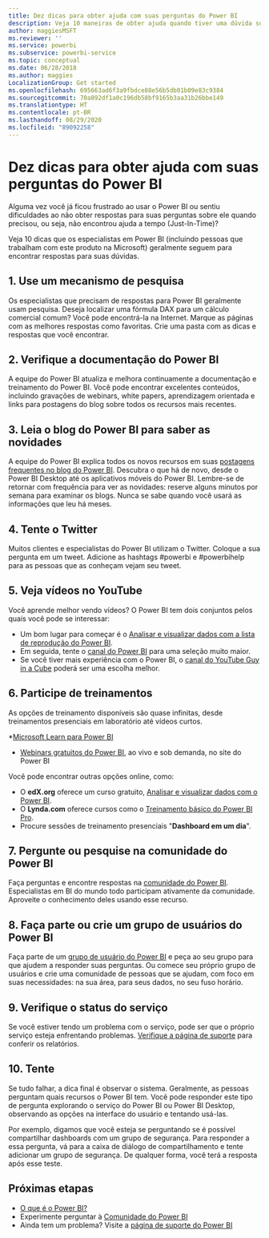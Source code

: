 ```yaml
---
title: Dez dicas para obter ajuda com suas perguntas do Power BI
description: Veja 10 maneiras de obter ajuda quando tiver uma dúvida sobre o funcionamento do Power BI
author: maggiesMSFT
ms.reviewer: ''
ms.service: powerbi
ms.subservice: powerbi-service
ms.topic: conceptual
ms.date: 06/28/2018
ms.author: maggies
LocalizationGroup: Get started
ms.openlocfilehash: 695663ad6f3a9fbdce88e56b5db01b09e83c9384
ms.sourcegitcommit: 70a892df1a0c196db58bf9165b3aa31b26bbe149
ms.translationtype: HT
ms.contentlocale: pt-BR
ms.lasthandoff: 08/29/2020
ms.locfileid: "89092258"
---
```

# <a name="10-tips-for-getting-help-with-your-power-bi-questions"></a>Dez dicas para obter ajuda com suas perguntas do Power BI
Alguma vez você já ficou frustrado ao usar o Power BI ou sentiu dificuldades ao não obter respostas para suas perguntas sobre ele quando precisou, ou seja, não encontrou ajuda a tempo (Just-In-Time)? 

Veja 10 dicas que os especialistas em Power BI (incluindo pessoas que trabalham com este produto na Microsoft) geralmente seguem para encontrar respostas para suas dúvidas.

## <a name="1-use-a-search-engine"></a>1\. Use um mecanismo de pesquisa
Os especialistas que precisam de respostas para Power BI geralmente usam pesquisa. Deseja localizar uma fórmula DAX para um cálculo comercial comum? Você pode encontrá-la na Internet. Marque as páginas com as melhores respostas como favoritas. Crie uma pasta com as dicas e respostas que você encontrar.


## <a name="2-check-the-power-bi-documentation"></a>2\. Verifique a documentação do Power BI
A equipe do Power BI atualiza e melhora continuamente a documentação e treinamento do Power BI. Você pode encontrar excelentes conteúdos, incluindo gravações de webinars, white papers, aprendizagem orientada e links para postagens do blog sobre todos os recursos mais recentes.

## <a name="3-read-the-power-bi-blog-for-the-latest-news"></a>3\. Leia o blog do Power BI para saber as novidades
A equipe do Power BI explica todos os novos recursos em suas [postagens frequentes no blog do Power BI](https://powerbi.microsoft.com/blog/). Descubra o que há de novo, desde o Power BI Desktop até os aplicativos móveis do Power BI. Lembre-se de retornar com frequência para ver as novidades: reserve alguns minutos por semana para examinar os blogs. Nunca se sabe quando você usará as informações que leu há meses.

## <a name="4-try-twitter"></a>4\. Tente o Twitter
Muitos clientes e especialistas do Power BI utilizam o Twitter. Coloque a sua pergunta em um tweet. Adicione as hashtags #powerbi e #powerbihelp para as pessoas que as conheçam vejam seu tweet.

## <a name="5-watch-videos-on-youtube"></a>5\. Veja vídeos no YouTube
Você aprende melhor vendo vídeos? O Power BI tem dois conjuntos pelos quais você pode se interessar:

* Um bom lugar para começar é o [Analisar e visualizar dados com a lista de reprodução do Power BI](https://www.youtube.com/playlist?list=PL1N57mwBHtN0JFoKSR0n-tBkUJHeMP2cP).
* Em seguida, tente o [canal do Power BI](https://www.youtube.com/user/mspowerbi/videos) para uma seleção muito maior.
* Se você tiver mais experiência com o Power BI, o [canal do YouTube Guy in a Cube](https://www.youtube.com/channel/UCFp1vaKzpfvoGai0vE5VJ0w) poderá ser uma escolha melhor.

## <a name="6-attend-training"></a>6\. Participe de treinamentos
As opções de treinamento disponíveis são quase infinitas, desde treinamentos presenciais em laboratório até vídeos curtos.

*[Microsoft Learn para Power BI](https://docs.microsoft.com/learn/powerplatform/power-bi?WT.mc_id=powerbi_landingpage-docs-link)
* [Webinars gratuitos do Power BI](webinars.md), ao vivo e sob demanda, no site do Power BI

Você pode encontrar outras opções online, como:

* O **edX.org** oferece um curso gratuito, [Analisar e visualizar dados com o Power BI](https://www.edx.org/course/analyzing-visualizing-data-power-bi-microsoft-dat207x-4).
* O **Lynda.com** oferece cursos como o [Treinamento básico do Power BI Pro](https://www.lynda.com/Power-BI-tutorials/Power-BI-Pro-Essential-Training/485820-2.html).
* Procure sessões de treinamento presenciais "**Dashboard em um dia**".

## <a name="7-ask-or-search-in-the-power-bi-community"></a>7\. Pergunte ou pesquise na comunidade do Power BI
Faça perguntas e encontre respostas na [comunidade do Power BI](https://community.powerbi.com). Especialistas em BI do mundo todo participam ativamente da comunidade. Aproveite o conhecimento deles usando esse recurso.

## <a name="8-join-or-create-a-power-bi-user-group"></a>8\. Faça parte ou crie um grupo de usuários do Power BI
Faça parte de um [grupo de usuário do Power BI](https://community.powerbi.com/t5/Power-BI-User-Groups/ct-p/Groups) e peça ao seu grupo para que ajudem a responder suas perguntas. Ou comece seu próprio grupo de usuários e crie uma comunidade de pessoas que se ajudam, com foco em suas necessidades: na sua área, para seus dados, no seu fuso horário.

## <a name="9-check-the-service-status"></a>9\. Verifique o status do serviço
Se você estiver tendo um problema com o serviço, pode ser que o próprio serviço esteja enfrentando problemas. [Verifique a página de suporte](https://powerbi.microsoft.com/support/) para conferir os relatórios.

## <a name="10-just-try-it"></a>10. Tente
Se tudo falhar, a dica final é observar o sistema. Geralmente, as pessoas perguntam quais recursos o Power BI tem. Você pode responder este tipo de pergunta explorando o serviço do Power BI ou Power BI Desktop, observando as opções na interface do usuário e tentando usá-las.

Por exemplo, digamos que você esteja se perguntando se é possível compartilhar dashboards com um grupo de segurança. Para responder a essa pergunta, vá para a caixa de diálogo de compartilhamento e tente adicionar um grupo de segurança. De qualquer forma, você terá a resposta após esse teste.

## <a name="next-steps"></a>Próximas etapas
* [O que é o Power BI?](power-bi-overview.md)
* Experimente perguntar à [Comunidade do Power BI](https://community.powerbi.com/)
* Ainda tem um problema? Visite a [página de suporte do Power BI](https://powerbi.microsoft.com/support/)
